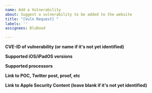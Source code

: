 ```yaml
---
name: Add a Vulnerability
about: Suggest a vulnerability to be added to the website
title: "[Vuln Request] "
labels: ''
assignees: BluDood

---
```


**CVE-ID of vulnerability (or name if it's not yet identified)**


**Supported iOS/iPadOS versions**


**Supported processors**


**Link to POC, Twitter post, proof, etc**


**Link to Apple Security Content (leave blank if it's not yet identified)**
